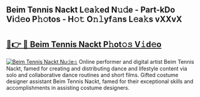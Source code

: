 ## Beim Tennis Nackt L𝚎a𝚔ed N𝚞𝚍e - Part-kDo Vi𝚍𝚎o P𝚑𝚘tos - H𝚘𝚝 O𝚗𝚕yf𝚊ns L𝚎a𝚔s vXXvX

# <h2><a href="http://kfcl7x.oniu.top/?m=Beim+Tennis+Nackt">🔗👉 🔴 Beim Tennis Nackt P𝚑ot𝚘𝚜 V𝚒d𝚎o</a></h2>

[![Beim Tennis Nackt Nu𝚍e𝚜](https://i.imgur.com/0qMVB7G.gif)](http://kfcl7x.oniu.top/?m=Beim+Tennis+Nackt)
Online performer and digital artist Beim Tennis Nackt, famed for creating and distributing dance and lifestyle content via solo and collaborative dance routines and short films. Gifted costume designer assistant Beim Tennis Nackt, famed for their exceptional skills and accomplishments in assisting costume designers.  
